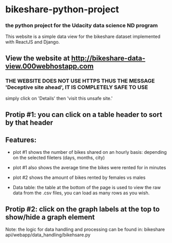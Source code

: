 # bikeshare-python-project

### the python project for the Udacity data science ND program

This website is a simple data view for the bikeshare dataset implemented with ReactJS and Django.

## View the website at http://bikeshare-data-view.000webhostapp.com
### THE WEBSITE DOES NOT USE HTTPS THUS THE MESSAGE 'Deceptive site ahead', IT IS COMPLETELY SAFE TO USE
simply click on 'Details' then 'visit this unsafe site.'

## Protip #1: you can click on a table header to sort by that header <br>

## Features:

- plot #1 shows the number of bikes shared on an hourly basis:
  depending on the selected fileters (days, months, city)
- plot #1 also shows the average time the bikes were rented for in minutes
- plot #2 shows the amount of bikes rented by females vs males

- Data table: the table at the bottom of the page is used to view the raw data from the .csv files, you can load as many rows as you wish.

## Protip #2: click on the graph labels at the top to show/hide a graph element

Note: the logic for data handling and processing can be found in: bikeshare api/webapp/data_handling/bikehsare.py
